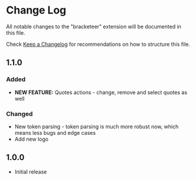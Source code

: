 # Change Log
All notable changes to the "bracketeer" extension will be documented in this file.

Check [Keep a Changelog](http://keepachangelog.com/) for recommendations on how to structure this file.

## 1.1.0
### Added
- __NEW FEATURE:__ Quotes actions - change, remove and select quotes as well

### Changed
- New token parsing - token parsing is much more robust now, which means less bugs and edge cases
- Add new logo

## 1.0.0
- Initial release
